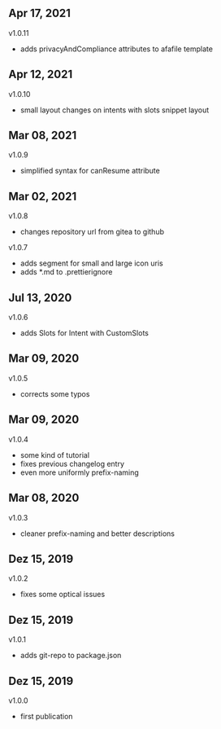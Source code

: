 ## Apr 17, 2021
v1.0.11
- adds privacyAndCompliance attributes to afafile template

## Apr 12, 2021
v1.0.10
- small layout changes on intents with slots snippet layout

## Mar 08, 2021
v1.0.9
- simplified syntax for canResume attribute

## Mar 02, 2021
v1.0.8
- changes repository url from gitea to github

v1.0.7
- adds segment for small and large icon uris
- adds *.md to .prettierignore

## Jul 13, 2020
v1.0.6
- adds Slots for Intent with CustomSlots

## Mar 09, 2020
v1.0.5
- corrects some typos

## Mar 09, 2020
v1.0.4
- some kind of tutorial
- fixes previous changelog entry
- even more uniformly prefix-naming

## Mar 08, 2020
v1.0.3
- cleaner prefix-naming and better descriptions

## Dez 15, 2019
v1.0.2
- fixes some optical issues

## Dez 15, 2019
v1.0.1
- adds git-repo to package.json

## Dez 15, 2019
v1.0.0
- first publication